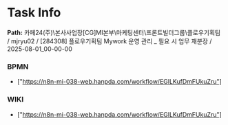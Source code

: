 # Task Info

**Path:** 카페24(주)\본사사업장\[CG]MI본부\마케팅센터\프론트빌더그룹\플로우기획팀 / mjryu02 / [284308] 플로우기획팀 Mywork 운영 관리 _ 필요 시 업무 재분장 / 2025-08-01_00-00-00

### BPMN
- ["https://n8n-mi-038-web.hanpda.com/workflow/EGlLKufDmFUkuZru"]

### WIKI
- ["https://n8n-mi-038-web.hanpda.com/workflow/EGlLKufDmFUkuZru"]


